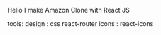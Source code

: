 Hello  I make Amazon Clone with React JS

  tools:
      design : css
      react-router
      icons : react-icons
